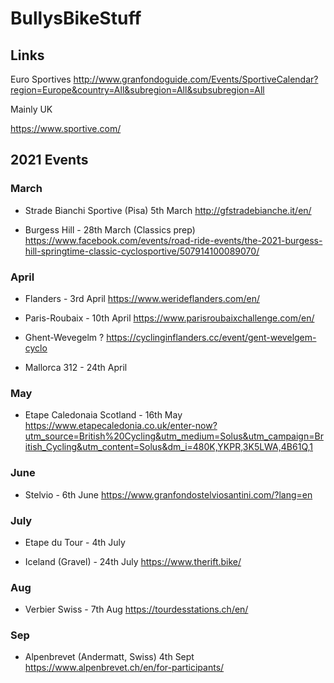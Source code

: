 # BullysBikeStuff

## Links 

Euro Sportives 
http://www.granfondoguide.com/Events/SportiveCalendar?region=Europe&country=All&subregion=All&subsubregion=All

Mainly UK
 
https://www.sportive.com/

## 2021 Events 

### March 
* Strade Bianchi Sportive (Pisa) 5th March 
http://gfstradebianche.it/en/


* Burgess Hill - 28th March (Classics prep)
https://www.facebook.com/events/road-ride-events/the-2021-burgess-hill-springtime-classic-cyclosportive/507914100089070/


### April

* Flanders - 3rd April 
https://www.werideflanders.com/en/

* Paris-Roubaix - 10th April 
https://www.parisroubaixchallenge.com/en/

* Ghent-Wevegelm ?
https://cyclinginflanders.cc/event/gent-wevelgem-cyclo

* Mallorca 312 - 24th April 

### May
* Etape Caledonaia Scotland - 16th May 
https://www.etapecaledonia.co.uk/enter-now?utm_source=British%20Cycling&utm_medium=Solus&utm_campaign=British_Cycling&utm_content=Solus&dm_i=480K,YKPR,3K5LWA,4B61Q,1

### June
* Stelvio - 6th June 
https://www.granfondostelviosantini.com/?lang=en

### July
* Etape du Tour - 4th July

* Iceland (Gravel) - 24th July 
https://www.therift.bike/

### Aug 
* Verbier Swiss - 7th Aug 
https://tourdesstations.ch/en/

### Sep
* Alpenbrevet (Andermatt, Swiss) 4th Sept
https://www.alpenbrevet.ch/en/for-participants/




